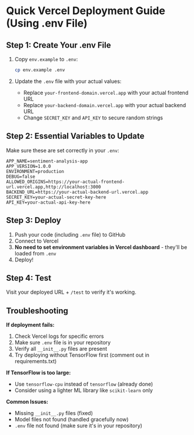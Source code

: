 # Quick Vercel Deployment Guide (Using .env File)

## Step 1: Create Your .env File

1. Copy `env.example` to `.env`:
   ```bash
   cp env.example .env
   ```

2. Update the `.env` file with your actual values:
   - Replace `your-frontend-domain.vercel.app` with your actual frontend URL
   - Replace `your-backend-domain.vercel.app` with your actual backend URL
   - Change `SECRET_KEY` and `API_KEY` to secure random strings

## Step 2: Essential Variables to Update

Make sure these are set correctly in your `.env`:

```
APP_NAME=sentiment-analysis-app
APP_VERSION=1.0.0
ENVIRONMENT=production
DEBUG=false
ALLOWED_ORIGINS=https://your-actual-frontend-url.vercel.app,http://localhost:3000
BACKEND_URL=https://your-actual-backend-url.vercel.app
SECRET_KEY=your-actual-secret-key-here
API_KEY=your-actual-api-key-here
```

## Step 3: Deploy
1. Push your code (including `.env` file) to GitHub
2. Connect to Vercel
3. **No need to set environment variables in Vercel dashboard** - they'll be loaded from `.env`
4. Deploy!

## Step 4: Test
Visit your deployed URL + `/test` to verify it's working.

## Troubleshooting

**If deployment fails:**
1. Check Vercel logs for specific errors
2. Make sure `.env` file is in your repository
3. Verify all `__init__.py` files are present
4. Try deploying without TensorFlow first (comment out in requirements.txt)

**If TensorFlow is too large:**
- Use `tensorflow-cpu` instead of `tensorflow` (already done)
- Consider using a lighter ML library like `scikit-learn` only

**Common Issues:**
- Missing `__init__.py` files (fixed)
- Model files not found (handled gracefully now)
- `.env` file not found (make sure it's in your repository) 